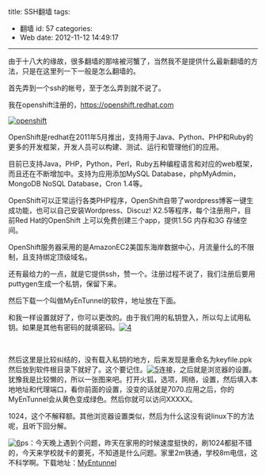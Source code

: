 title: SSH翻墙
tags:
  - 翻墙
id: 57
categories:
  - Web
date: 2012-11-12 14:49:17
---

由于十八大的缘故，很多翻墙的那啥被河蟹了，当然我不是提供什么最新翻墙的方法，只是在这里列一下一般是怎么翻墙的。

首先弄到一个ssh的帐号，至于怎么弄到就不说了。

我在openshift注册的，https://openshift.redhat.com

[![](http://7xnueu.com1.z0.glb.clouddn.com/2012/11/openshift.gif "openshift")](http://7xnueu.com1.z0.glb.clouddn.com/2012/11/openshift.gif)

OpenShift是redhat在2011年5月推出，支持用于Java、Python、PHP和Ruby的更多的开发框架，开发人员可以构建、测试、运行和管理他们的应用。

目前已支持Java，PHP，Python，Perl，Ruby五种编程语言和对应的web框架，而且还在不断增加中。支持为应用添加MySQL Database，phpMyAdmin，MongoDB NoSQL Database，Cron 1.4等。

OpenShift可以正常运行各类PHP程序，OpenShift自带了wordpress博客一键生成功能，也可以自己安装Wordpress、Discuz! X2.5等程序，每个注册用户，目前Red Hat的OpenShift 上可以免费创建三个app，提供1.5G 内存和3G 存储空间。

OpenShift服务器采用的是AmazonEC2美国东海岸数据中心，月流量什么的不限制，且支持绑定顶级域名。

还有最给力的一点，就是它提供ssh，赞一个。<span style="text-align: center;">注册过程不说了，我们注册后要用puttygen生成一个私钥，保留下来。</span>

然后下载一个叫做MyEnTunnel的软件，地址放在下面。

和我一样设置就好了，你可以更改的。由于我们用的私钥登入，所以勾上试用私钥。如果是其他有密码的就填密码。[![](http://7xnueu.com1.z0.glb.clouddn.com/2012/11/4.png "4")](http://7xnueu.com1.z0.glb.clouddn.com/2012/11/4.png)

&nbsp;

然后这里是比较纠结的，没有载入私钥的地方，后来发现是重命名为keyfile.ppk然后放到软件根目录下就好了。这个要记住。[![](http://7xnueu.com1.z0.glb.clouddn.com/2012/11/5.png "5")](http://7xnueu.com1.z0.glb.clouddn.com/2012/11/5.png)连接，之后就是浏览器的设置。犹豫我是比较懒的，所以一张图来吧。打开火狐，选项，网络，设置，然后填入本地地址和代理端口，看你前面的设置，没变的话就是7070.应用之后，你的MyEnTunnel会从黄色变成绿色。然后你就可以访问XXXXX。

1024，这个不解释额。其他浏览器设置类似，然后为什么这没有说linux下的方法呢，且听下回分解。

[![](http://7xnueu.com1.z0.glb.clouddn.com/2012/11/6.png "6")](http://7xnueu.com1.z0.glb.clouddn.com/2012/11/6.png)ps：今天晚上遇到个问题，昨天在家用的时候速度挺快的，刷1024都挺不错的，今天来学校就卡的要死，不知道是什么问题。家里2m铁通，学校8m电信，这不科学啊。下载地址：[MyEntunnel](http://7xnueu.com1.z0.glb.clouddn.com/2012/11/MyEntunnel.zip)

&nbsp;

&nbsp;

&nbsp;